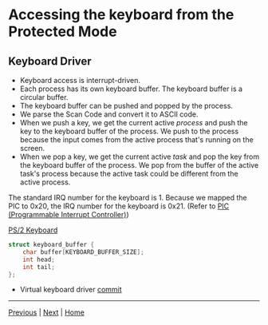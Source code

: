 # Accessing the keyboard from the Protected Mode

## Keyboard Driver

- Keyboard access is interrupt-driven.
- Each process has its own keyboard buffer. The keyboard buffer is a circular buffer.
- The keyboard buffer can be pushed and popped by the process.
- We parse the Scan Code and convert it to ASCII code.
- When we push a key, we get the current active _process_ and push the key to the keyboard buffer of the process. We push to the process because the input comes from the active process that's running on the screen.
- When we pop a key, we get the current active _task_ and pop the key from the keyboard buffer of the process. We pop from the buffer of the active task's process because the active task could be different from the active process.

The standard IRQ number for the keyboard is 1. Because we mapped the PIC to 0x20, the IRQ number for the keyboard is 0x21. (Refer to [PIC (Programmable Interrupt Controller)](./6_programmable_interrupt_controller.md))

[PS/2 Keyboard](https://wiki.osdev.org/PS/2_Keyboard)

```c
struct keyboard_buffer {
    char buffer[KEYBOARD_BUFFER_SIZE];
    int head;
    int tail;
};
```

- Virtual keyboard driver [commit]()

---

[Previous](./13_calling_kernel_space_routines_from_user_space.md) | [Next]() | [Home](../README.md)
